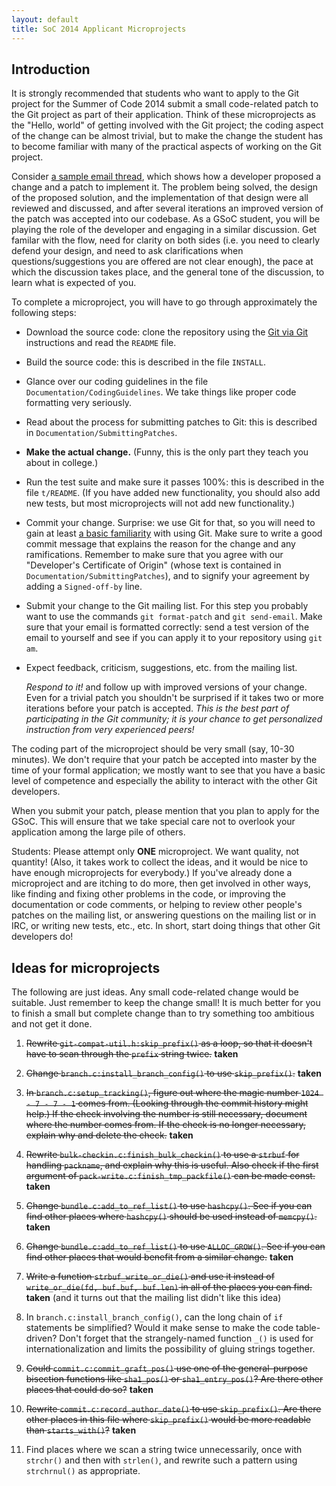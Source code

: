 ```yaml
---
layout: default
title: SoC 2014 Applicant Microprojects
---
```


## Introduction

It is strongly recommended that students who want to apply to the Git
project for the Summer of Code 2014 submit a small code-related patch
to the Git project as part of their application.  Think of these
microprojects as the "Hello, world" of getting involved with the Git
project; the coding aspect of the change can be almost trivial, but to
make the change the student has to become familiar with many of the
practical aspects of working on the Git project.

Consider [a sample email
thread](http://thread.gmane.org/gmane.comp.version-control.git/239068),
which shows how a developer proposed a change and a patch to implement
it.  The problem being solved, the design of the proposed solution,
and the implementation of that design were all reviewed and discussed,
and after several iterations an improved version of the patch was
accepted into our codebase.  As a GSoC student, you will be playing
the role of the developer and engaging in a similar discussion.  Get
familar with the flow, need for clarity on both sides (i.e. you need
to clearly defend your design, and need to ask clarifications when
questions/suggestions you are offered are not clear enough), the pace
at which the discussion takes place, and the general tone of the
discussion, to learn what is expected of you.

To complete a microproject, you will have to go through approximately
the following steps:

* Download the source code: clone the repository using the [Git via
  Git](http://git-scm.com/downloads) instructions and read the
  `README` file.

* Build the source code: this is described in the file `INSTALL`.

* Glance over our coding guidelines in the file
  `Documentation/CodingGuidelines`.  We take things like proper code
  formatting very seriously.

* Read about the process for submitting patches to Git: this is
  described in `Documentation/SubmittingPatches`.

* **Make the actual change.** (Funny, this is the only part they teach
  you about in college.)

* Run the test suite and make sure it passes 100%: this is described
  in the file `t/README`.  (If you have added new functionality, you
  should also add new tests, but most microprojects will not add new
  functionality.)

* Commit your change.  Surprise: we use Git for that, so you will need
  to gain at least
  [a basic familiarity](http://git-scm.com/documentation) with using
  Git.  Make sure to write a good commit message that explains the
  reason for the change and any ramifications.  Remember to make sure
  that you agree with our "Developer's Certificate of Origin" (whose
  text is contained in `Documentation/SubmittingPatches`), and to
  signify your agreement by adding a `Signed-off-by` line.

* Submit your change to the Git mailing list.  For this step you
  probably want to use the commands `git format-patch` and `git
  send-email`.  Make sure that your email is formatted correctly: send
  a test version of the email to yourself and see if you can apply it
  to your repository using `git am`.

* Expect feedback, criticism, suggestions, etc. from the mailing list.

  *Respond to it!* and follow up with improved versions of your
  change.  Even for a trivial patch you shouldn't be surprised if it
  takes two or more iterations before your patch is accepted.  *This
  is the best part of participating in the Git community; it is your
  chance to get personalized instruction from very experienced peers!*

The coding part of the microproject should be very small (say, 10-30
minutes).  We don't require that your patch be accepted into master by
the time of your formal application; we mostly want to see that you
have a basic level of competence and especially the ability to
interact with the other Git developers.

When you submit your patch, please mention that you plan to apply for
the GSoC.  This will ensure that we take special care not to overlook
your application among the large pile of others.

Students: Please attempt only **ONE** microproject.  We want quality,
not quantity!  (Also, it takes work to collect the ideas, and it would
be nice to have enough microprojects for everybody.)  If you've
already done a microproject and are itching to do more, then get
involved in other ways, like finding and fixing other problems in the
code, or improving the documentation or code comments, or helping to
review other people's patches on the mailing list, or answering
questions on the mailing list or in IRC, or writing new tests, etc.,
etc.  In short, start doing things that other Git developers do!

## Ideas for microprojects

The following are just ideas.  Any small code-related change would be
suitable.  Just remember to keep the change small!  It is much better
for you to finish a small but complete change than to try something
too ambitious and not get it done.

1.  <s>Rewrite `git-compat-util.h:skip_prefix()` as a loop, so that it
    doesn't have to scan through the `prefix` string twice.</s>
    **taken**

2.  <s>Change `branch.c:install_branch_config()` to use
    `skip_prefix()`.</s> **taken**

3.  <s>In `branch.c:setup_tracking()`, figure out where the magic
    number `1024 - 7 - 7 - 1` comes from.  (Looking through the commit
    history might help.)  If the check involving the number is still
    necessary, document where the number comes from.  If the check is
    no longer necessary, explain why and delete the check.</s> **taken**

4.  <s>Rewrite `bulk-checkin.c:finish_bulk_checkin()` to use a `strbuf`
    for handling `packname`, and explain why this is useful.  Also
    check if the first argument of
    `pack-write.c:finish_tmp_packfile()` can be made const.</s>
    **taken**

5.  <s>Change `bundle.c:add_to_ref_list()` to use `hashcpy()`.  See if
    you can find other places where `hashcpy()` should be used instead
    of `memcpy()`.</s> **taken**

6.  <s>Change `bundle.c:add_to_ref_list()` to use `ALLOC_GROW()`.  See
    if you can find other places that would benefit from a similar
    change.</s> **taken**

7.  <s>Write a function `strbuf_write_or_die()` and use it instead of
    `write_or_die(fd, buf.buf, buf.len)` in all of the places you can
    find.</s> **taken** (and it turns out that the mailing list didn't
    like this idea)

8.  In `branch.c:install_branch_config()`, can the long chain of `if`
    statements be simplified?  Would it make sense to make the code
    table-driven?  Don't forget that the strangely-named function
    `_()` is used for internationalization and limits the possibility
    of gluing strings together.

9.  <s>Could `commit.c:commit_graft_pos()` use one of the general-purpose
    bisection functions like `sha1_pos()` or `sha1_entry_pos()`?  Are
    there other places that could do so?</s> **taken**

10. <s>Rewrite `commit.c:record_author_date()` to use `skip_prefix()`.
    Are there other places in this file where `skip_prefix()` would be
    more readable than `starts_with()`?</s> **taken**

11. Find places where we scan a string twice unnecessarily, once with
    `strchr()` and then with `strlen()`, and rewrite such a pattern
    using `strchrnul()` as appropriate.
